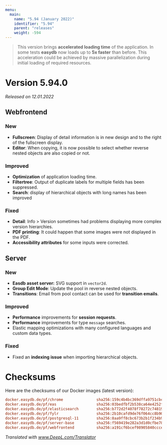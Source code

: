 ```yaml
---
menu:
  main:
    name: "5.94 (January 2022)"
    identifier: "5.94"
    parent: "releases"
    weight: -594
---
```


> This version brings **accelerated loading time** of the application. In some tests **easydb** now loads up to **5x faster** than before. This acceleration could be achieved by massive parallelization during initial loading of required resources. 

# Version 5.94.0

*Released on 12.01.2022*

## Webfrontend

### New

- **Fullscreen**: Display of detail information is in new design and to the right of the fullscreen display.
- **Editor**: When copying, it is now possible to select whether reverse nested objects are also copied or not.

### Improved

- **Optimization** of application loading time.
- **Filtertree**: Output of duplicate labels for multiple fields has been suppressed.
- **Search**: display of hierarchical objects with long names has been improved 

### Fixed

- **Detail**: Info > Version sometimes had problems displaying more complex version hierarchies.
- **PDF printing**: It could happen that some images were not displayed in the PDF.
- **Accessibility attributes** for some inputs were corrected.

## Server

### New

- **Easdb asset server:** SVG support in `vector2d`.
- **Group Edit Mode**: Update the pool in reverse nested objects.
- **Transitions**: Email from pool contact can be used for **transition emails**.

### Improved

- **Performance** improvements for **session requests**. 
- **Performance** improvements for type `message` searches.
- Elastic mapping optimizations with many configured languages and custom data types.

### Fixed

- Fixed an **indexing issue** when importing hierarchical objects.

# Checksums

Here are the checksums of our Docker images (latest version): 

```ini
docker.easydb.de/pf/chrome               sha256:159c4b4bc369dffa9751cbcc040a244bf5b2c6cc7856366afe5ba7a0c48b8b28
docker.easydb.de/pf/eas                  sha256:03bedfbf2b538ca64e4252fe90bafd98ef46ed3d48122eff94b81775b8793010
docker.easydb.de/pf/elasticsearch        sha256:b772d2f4078f78272c74819ba15aedb70b50b5f627293eb814d318d54aed453a
docker.easydb.de/pf/fylr                 sha256:2b10cafd9de76f064cc8b90afa9c5103fafd5baafd69912c6cb245ed172f632b
docker.easydb.de/pf/postgresql-11        sha256:8aa9ff8cbc673b2b1f234b9fe058a3bf1544ea8074cebef45d35dba8081f8afa
docker.easydb.de/pf/server-base          sha256:f569419e282a3d1d0cfbe781ee6a04cfde77b86e078ad62ea04704193937e6d6
docker.easydb.de/pf/webfrontend          sha256:a191cf6bcef98905840cccebe88fe571f08768c5f437e820e46da9c26d77b714
```

*Translated with www.DeepL.com/Translator*

